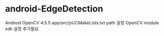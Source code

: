 # android-EdgeDetection

Android OpenCV 4.5.5
app/src/jni/CMakeLists.txt path 설정
OpenCV module sdk 설정 추가필요